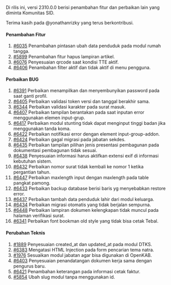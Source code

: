 Di rilis ini, versi 2310.0.0 berisi penambahan fitur dan perbaikan lain yang diminta Komunitas SID.

Terima kasih pada @yonathanrizky yang terus berkontribusi.

#### Penambahan Fitur

1. [#6035](https://github.com/OpenSID/OpenSID/issues/6035) Penambahan pintasan ubah data penduduk pada modul rumah tangga.
2. [#5899](https://github.com/OpenSID/OpenSID/issues/5899) Penambahan fitur hapus lampiran artikel.
3. [#6076](https://github.com/OpenSID/OpenSID/issues/6076) Penyesuaian qrcode saat kondisi TTE aktif.
4. [#6406](https://github.com/OpenSID/OpenSID/issues/6406) Penambahan filter aktif dan tidak aktif di menu pengguna.

#### Perbaikan BUG

1. [#6391](https://github.com/OpenSID/OpenSID/issues/6391) Perbaikan menampilkan dan menyembunyikan password pada saat ganti profil.
2. [#6405](https://github.com/OpenSID/OpenSID/issues/6405) Perbaikan validasi token versi dan tanggal berakhir sama.
3. [#6344](https://github.com/OpenSID/OpenSID/issues/6344) Perbaikan validasi karakter pada surat masuk.
4. [#6407](https://github.com/OpenSID/OpenSID/issues/6407) Perbaikan tampilan berantakan pada saat inputan error menggunakan elemen input-grup.
5. [#6417](https://github.com/OpenSID/OpenSID/issues/6417) Perbaikan modul stunting tidak dapat menginput tinggi badan jika menggunakan tanda koma.
6. [#6422](https://github.com/OpenSID/OpenSID/issues/6422) Perbaikan notifikasi error dengan element input-group-addon.
7. [#6424](https://github.com/OpenSID/OpenSID/issues/6424) Perbaikan gagal migrasi pada jabatan sekdes.
8. [#6435](https://github.com/OpenSID/OpenSID/issues/6435) Perbaikan tampilan pilihan jenis presentasi pembagunan pada dokumentasi pembagunan tidak sesuai.
9. [#6438](https://github.com/OpenSID/OpenSID/issues/6438) Penyesuaian informasi harus aktifkan extensi exif di informasi kebutuhan sistem.
10. [#6432](https://github.com/OpenSID/OpenSID/issues/6432) Perbaikan nomor surat tidak kembali ke nomor 1 ketika pergantian tahun.
11. [#6447](https://github.com/OpenSID/OpenSID/issues/6447) Perbaikan maxlength input dengan maxlength pada table pangkat pamong.
12. [#6433](https://github.com/OpenSID/OpenSID/issues/6433) Perbaikan backup database berisi baris yg menyebabkan restore error.
13. [#6437](https://github.com/OpenSID/OpenSID/issues/6437) Perbaikan tambah data penduduk lahir dari modul keluarga.
14. [#6434](https://github.com/OpenSID/OpenSID/issues/6434) Perbaikan migrasi otomatis yang tidak berjalan sempurna.
15. [#6448](https://github.com/OpenSID/OpenSID/issues/6448) Perbaikan lampiran dokumen kelengkapan tidak muncul pada halaman verifikasi surat.
16. [#6341](https://github.com/OpenSID/OpenSID/issues/6341) Perbaikan font bookman old style yang tidak bisa cetak Tebal.

#### Perubahan Teknis

1. [#1889](https://github.com/OpenSID/premium/issues/1889) Penyesuaian created_at dan updated_at pada modul DTKS.
2. [#6383](https://github.com/OpenSID/OpenSID/issues/6383) Mengatasi HTML Injection pada form pencarian tema natra.
3. [#1976](https://github.com/OpenSID/premium/issues/1976) Sesuaikan modul jabatan agar bisa digunakan di OpenKAB.
4. [#6403](https://github.com/OpenSID/OpenSID/issues/6403) Penyesuaian penandatangan dokumen kerja sama dengan pengurus baru.
5. [#6421](https://github.com/OpenSID/OpenSID/issues/6421) Penambahan keterangan pada informasi cetak faktur.
6. [#5854](https://github.com/OpenSID/OpenSID/issues/5854) Ubah slug modul tanpa menggunakan id.